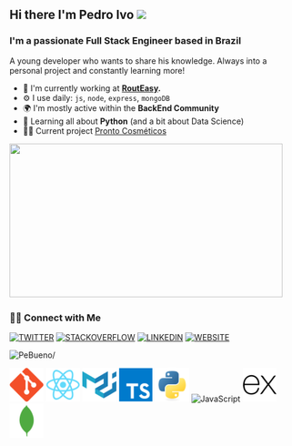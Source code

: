 ## Hi there I'm Pedro Ivo <img src="https://raw.githubusercontent.com/MartinHeinz/MartinHeinz/master/wave.gif" width="30px">
### I'm a passionate Full Stack Engineer based in Brazil
A young developer who wants to share his knowledge. Always into a personal project and constantly learning more!

- 🏢 I'm currently working at **[RoutEasy](https://routeasy.com.br/).**
- ⚙️ I use daily: `js`, `node`, `express`, `mongoDB` 
- 🌍 I'm mostly active within the **BackEnd Community**
- 🌱 Learning all about **Python** (and a bit about Data Science)
- 👨‍💻 Current project [Pronto Cosméticos](https://www.prontocosmeticos.com.br/)

<img src="https://media.giphy.com/media/3ohuAxV0DfcLTxVh6w/giphy.gif" width="480" height="270"/>

### 🤝🏻 Connect with Me

[![TWITTER](https://img.shields.io/badge/Twitter-blue?style=for-the-badge&logo=twitter)](https://twitter.com/pebuenos)
[![STACKOVERFLOW](https://img.shields.io/badge/StackOverflow-blue?style=for-the-badge&logo=stackoverflow)](https://stackoverflow.com/users/10693813/pebueno/)
[![LINKEDIN](https://img.shields.io/badge/Linkedin-blue?style=for-the-badge&logo=linkedin)](https://www.linkedin.com/in/pedroivobu)
[![WEBSITE](https://img.shields.io/badge/Website-blue?style=for-the-badge&logo=appveyor)](https://pedroivo.dev)  

<p> 
  <img src=https://github-readme-stats.vercel.app/api?username=pebueno&show_icons=true alt=PeBueno/> 
</p>

<p>
  <img src=https://github.com/devicons/devicon/blob/master/icons/git/git-plain.svg alt=Git width="60" height="60"/>
  <img src=https://github.com/devicons/devicon/blob/master/icons/react/react-original.svg alt=ReactJS width="60" height="60"/>
  <img src=https://github.com/devicons/devicon/blob/master/icons/materialui/materialui-original.svg alt=MaterialUI width="60" height="60"/>
  <img src=https://github.com/devicons/devicon/blob/master/icons/typescript/typescript-original.svg alt=TypeScript width="60" height="60"/>
  <img src=https://github.com/devicons/devicon/blob/master/icons/python/python-original.svg alt=Python width="60" height="60"/> 
  <img src=https://github.com/abranhe/programming-languages-logos/blob/master/src/javascript/javascript.svg alt=JavaScript width="60" height="60"/>
  <img src=https://github.com/devicons/devicon/blob/master/icons/express/express-original.svg alt=ExpressJS width="60" height="60"/>  
  <img src=https://github.com/devicons/devicon/blob/master/icons/mongodb/mongodb-plain.svg alt=MongoDB width="60" height="60"/> 
</p>
